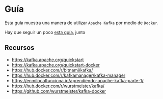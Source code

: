 # Guía

Esta guía muestra una manera de utilizar `Apache Kafka` por medio de `Docker`.

Hay que seguir un poco [esta guía](https://kafka.apache.org/quickstart-docker), junto 

## Recursos

- <https://kafka.apache.org/quickstart>
- <https://kafka.apache.org/quickstart-docker>
- <https://hub.docker.com/r/bitnami/kafka/>
- <https://hub.docker.com/r/kafkamanager/kafka-manager>
- <https://enmilocalfunciona.io/aprendiendo-apache-kafka-parte-1/>
- <https://hub.docker.com/r/wurstmeister/kafka/>
- <https://github.com/wurstmeister/kafka-docker>
